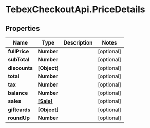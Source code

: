 # TebexCheckoutApi.PriceDetails

## Properties

Name | Type | Description | Notes
------------ | ------------- | ------------- | -------------
**fullPrice** | **Number** |  | [optional] 
**subTotal** | **Number** |  | [optional] 
**discounts** | **[Object]** |  | [optional] 
**total** | **Number** |  | [optional] 
**tax** | **Number** |  | [optional] 
**balance** | **Number** |  | [optional] 
**sales** | [**[Sale]**](Sale.md) |  | [optional] 
**giftcards** | **[Object]** |  | [optional] 
**roundUp** | **Number** |  | [optional] 


